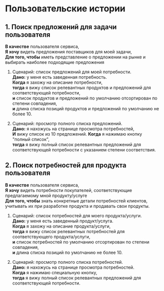 # Пользовательские истории

## 1. Поиск предложений для задачи пользователя

**В качестве** пользователя сервиса, \
**Я хочу** видеть предложения поставщиков для моей задачи, \
**Для того, чтобы** иметь представление о предложении на рынке и выбирать наиболее подходящие предложения

1. Сценарий: список предложений для моей потребности. \
   **Дано:** у меня есть заведенная потребность. \
   **Когда** я захожу на описание потребности, \
   **тогда** я вижу список релевантных продуктов и предложений для соответствующей потребности, \
   **и** список продуктов и предложений по умолчанию отсортирован по степени совпадения, \
   **и** длина списка позиций продуктов и предложений по умолчанию не более 10.

2. Сценарий: просмотр полного списка предложений. \
   **Дано:** я нахожусь на странице просмотра потребностей, \
   **И** вижу список из 10 предложений.
   **Когда** я нажимаю кнопку "полный список", \
   **тогда** я вижу полный список релевантных предложений для соответствующей потребности с указанием степени
   соответствия.

## 2. Поиск потребностей для продукта пользователя

**В качестве** пользователя сервиса, \
**Я хочу** видеть потребности покупателей, соответствующие предлагаемому мной продукту/услуге \
**Для того, чтобы** знать конкретные детали потребностей клиентов, учитывать их при разработке продукта и продавать свои
продукты.

1. Сценарий: список потребностей для моего продукта/услуги. \
   **Дано:** у меня есть заведенный продукт/услуга. \
   **Когда** я захожу на описание продукта/услуги, \
   **тогда** я вижу список релевантных потребностей для соответствующего продукта/услуги, \
   **и** список потребностей по умолчанию отсортирован по степени совпадения, \
   **и** длина списка позиций по умолчанию не более 10.

2. Сценарий: просмотр полного списка потребностей. \
   **Дано:** я нахожусь на странице просмотра потребностей. \
   **Когда** я нажимаю специальную кнопку, \
   **тогда** я вижу полный список релевантных предложений для соответствующей потребности.
